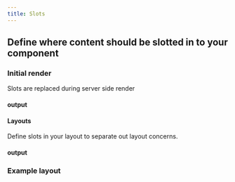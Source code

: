 ```yaml
---
title: Slots
---
```


## Define where content should be slotted in to your component

### Initial render
Slots are replaced during server side render

#### output

#### Layouts
Define slots in your layout to separate out layout concerns.

#### output


### Example layout
